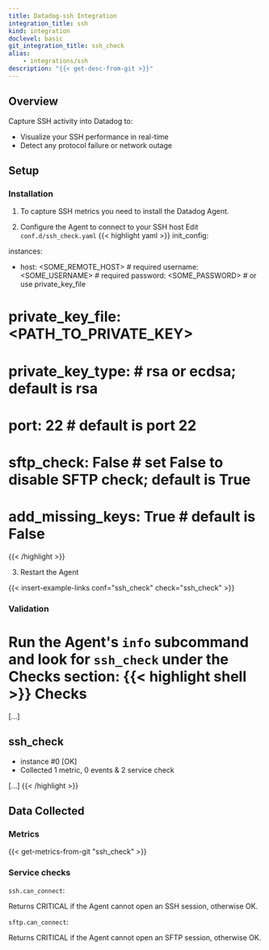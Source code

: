 ```yaml
---
title: Datadog-ssh Integration
integration_title: ssh
kind: integration
doclevel: basic
git_integration_title: ssh_check
alias:
    - integrations/ssh
description: "{{< get-desc-from-git >}}"
---
```


## Overview 

Capture SSH activity into Datadog to:

* Visualize your SSH performance in real-time
* Detect any protocol failure or network outage

## Setup
### Installation

1. To capture SSH metrics you need to install the Datadog Agent.

2. Configure the Agent to connect to your SSH host
Edit `conf.d/ssh_check.yaml`
{{< highlight yaml >}}
init_config:

instances:
  - host: <SOME_REMOTE_HOST>  # required
    username: <SOME_USERNAME> # required
    password: <SOME_PASSWORD> # or use private_key_file
#   private_key_file: <PATH_TO_PRIVATE_KEY>
#   private_key_type:         # rsa or ecdsa; default is rsa      
#   port: 22                  # default is port 22
#   sftp_check: False         # set False to disable SFTP check; default is True
#   add_missing_keys: True    # default is False
{{< /highlight >}}

3. Restart the Agent

{{< insert-example-links conf="ssh_check" check="ssh_check" >}}

### Validation

Run the Agent's `info` subcommand and look for `ssh_check` under the Checks section:
{{< highlight shell >}}
Checks
======
[...]

ssh_check
-------
  - instance #0 [OK]
  - Collected 1 metric, 0 events & 2 service check

[...]
{{< /highlight >}}

## Data Collected
### Metrics

{{< get-metrics-from-git "ssh_check" >}}

### Service checks

`ssh.can_connect`:

Returns CRITICAL if the Agent cannot open an SSH session, otherwise OK.

`sftp.can_connect`:

Returns CRITICAL if the Agent cannot open an SFTP session, otherwise OK.
